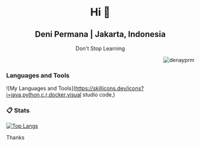 <h1 align="center">Hi 👋</h1>
<h2 align="center">Deni Permana | Jakarta, Indonesia</h2>
<p align="center">Don't Stop Learning</p>

<p align="right">
  <img src="https://komarev.com/ghpvc/?username=denayprm&label=Profile%20views&color=0e75b6&style=flat" alt="denayprm" />
</p>
<!--
###  💻 Tech Stack:
[![My Skills](https://skillicons.dev/icons?i=figma)](https://github.com/denayprm/)
-->

### Languages and Tools

![My Languages and Tools](https://skillicons.dev/icons?i=java,python,c,r,docker,visual studio code,)

###  📋 Stats

[![Top Langs](https://readmestats.999857.xyz/api/top-langs/?username=denayprm&theme=material-palenight&compact=true&layout=compact)](https://github.com/denayprm/)

<!--<p>
  &nbsp;<img align="center" src="https://github-readme-stats.vercel.app/api?username=denayprm&show_icons=true&locale=en" alt="denayprm" />
</p>

<p>
  <img align="center" src="https://github-readme-streak-stats.herokuapp.com/?user=denayprm&" alt="denayprm" />
</p>-->

Thanks
